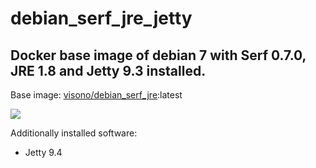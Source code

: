 # debian_serf_jre_jetty
## Docker base image of debian 7 with Serf 0.7.0, JRE 1.8 and Jetty 9.3 installed.

Base image: [visono/debian_serf_jre][1]:latest

[![](https://badge.imagelayers.io/visono/debian_serf_jre_jetty:latest.svg)](https://imagelayers.io/?images=visono/debian_serf_jre_jetty:latest 'Get your own badge on imagelayers.io')

Additionally installed software:

- Jetty 9.4


  [1]: https://registry.hub.docker.com/u/visono/debian_serf_jre/
